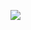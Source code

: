 [![](https://mermaid.ink/img/pako:eNp9k8FOwzAMhl8lymmI7QV2QJqYkDiAEEOTYOXgNm5nKY0rN5lgsHcna7cOFrFe6tpf7V9_4i9dsEE91YWFtp0TVAJ15lR87ps1O1STyY16xkbYBM_yEFoqwCbErAFBu-YXtFiyo4IT5BE2WIFhuXcexaHviSQd4e8btYAShC4idyRx1kfPJBJ7Zo64RbmILBr2VH5eZF45-JBjl-vBzq8U_-qrSk36RLt6V3UXHQvXbbSoIHZw-Ge08EKuUo5rvFIbJjOgnguQ0VmygdCeZXe_NaVHcRJVsPPgefV-CNqhq6UKRA1aQo3CZ4PBozOY6KE4gkBuWQSJl7z9X1p6kIO0KG6JQmU05FSNnXJmi-BO2DV-UE7yBBW5wbsg9q-qvVxDvc2PvIFZDqOU8AEsbeHY7Ey3HuvoQg1k4n50QjPt11hjpqcxNFhCsD7TmdtFFOItWHy6Qk-9BBxr4VCt9bQE28av0Jho32G_hiwa2l-dwwbuX2PdgHtjPjK7HyLcNBc?type=png)](https://mermaid.live/edit#pako:eNp9k8FOwzAMhl8lymmI7QV2QJqYkDiAEEOTYOXgNm5nKY0rN5lgsHcna7cOFrFe6tpf7V9_4i9dsEE91YWFtp0TVAJ15lR87ps1O1STyY16xkbYBM_yEFoqwCbErAFBu-YXtFiyo4IT5BE2WIFhuXcexaHviSQd4e8btYAShC4idyRx1kfPJBJ7Zo64RbmILBr2VH5eZF45-JBjl-vBzq8U_-qrSk36RLt6V3UXHQvXbbSoIHZw-Ge08EKuUo5rvFIbJjOgnguQ0VmygdCeZXe_NaVHcRJVsPPgefV-CNqhq6UKRA1aQo3CZ4PBozOY6KE4gkBuWQSJl7z9X1p6kIO0KG6JQmU05FSNnXJmi-BO2DV-UE7yBBW5wbsg9q-qvVxDvc2PvIFZDqOU8AEsbeHY7Ey3HuvoQg1k4n50QjPt11hjpqcxNFhCsD7TmdtFFOItWHy6Qk-9BBxr4VCt9bQE28av0Jho32G_hiwa2l-dwwbuX2PdgHtjPjK7HyLcNBc)